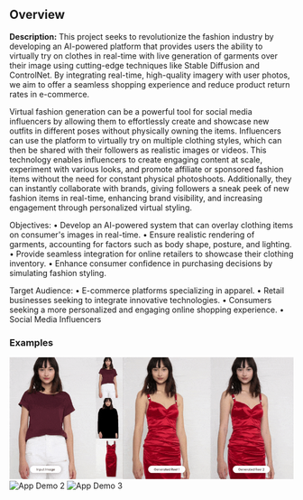 
## Overview 
**Description:**
This project seeks to revolutionize the fashion industry by developing an AI-powered platform that provides users the ability to virtually try on clothes in real-time with live generation of garments over their image using cutting-edge techniques like Stable Diffusion and ControlNet. By integrating real-time, high-quality imagery with user photos, we aim to offer a seamless shopping experience and reduce product return rates in e-commerce.

Virtual fashion generation can be a powerful tool for social media influencers by allowing them to effortlessly create and showcase new outfits in different poses without physically owning the items. Influencers can use the platform to virtually try on multiple clothing styles, which can then be shared with their followers as realistic images or videos. This technology enables influencers to create engaging content at scale, experiment with various looks, and promote affiliate or sponsored fashion items without the need for constant physical photoshoots. Additionally, they can instantly collaborate with brands, giving followers a sneak peek of new fashion items in real-time, enhancing brand visibility, and increasing engagement through personalized virtual styling.

Objectives:
    • Develop an AI-powered system that can overlay clothing items on consumer's images in real-time.
    • Ensure realistic rendering of garments, accounting for factors such as body shape, posture, and lighting.
    • Provide seamless integration for online retailers to showcase their clothing inventory.
    • Enhance consumer confidence in purchasing decisions by simulating fashion styling.

Target Audience:
    • E-commerce platforms specializing in apparel.
    • Retail businesses seeking to integrate innovative technologies.
    • Consumers seeking a more personalized and engaging online shopping experience.
    • Social Media Influencers

### Examples
![App Demo 1](outputs/1.gif)
![App Demo 2](outputs/2.gif)
![App Demo 3](outputs/2.gif)